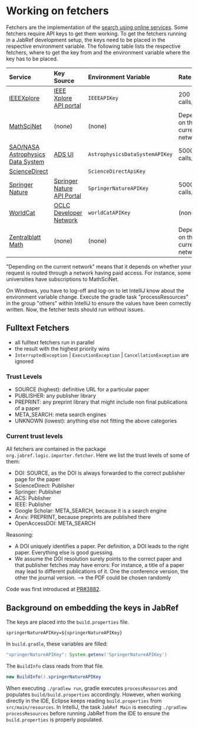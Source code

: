 # Working on fetchers

Fetchers are the implementation of the [search using online services](https://docs.jabref.org/collect/import-using-online-bibliographic-database). Some fetchers require API keys to get them working. To get the fetchers running in a JabRef development setup, the keys need to be placed in the respective environment variable. The following table lists the respective fetchers, where to get the key from and the environment variable where the key has to be placed.

| Service | Key Source | Environment Variable | Rate Limit |
| :--- | :--- | :--- | :--- |
| [IEEEXplore](https://docs.jabref.org/collect/import-using-online-bibliographic-database#ieeexplore) | [IEEE Xplore API portal](https://developer.ieee.org/) | `IEEEAPIKey` | 200 calls/day |
| [MathSciNet](http://www.ams.org/mathscinet) | \(none\) | \(none\) | Depending on the current network |
| [SAO/NASA Astrophysics Data System](https://docs.jabref.org/collect/import-using-online-bibliographic-database#sao-nasa-astrophysics-data-system) | [ADS UI](https://ui.adsabs.harvard.edu/user/settings/token) | `AstrophysicsDataSystemAPIKey` | 5000 calls/day |
| [ScienceDirect](https://www.sciencedirect.com/) |  | `ScienceDirectApiKey` |  |
| [Springer Nature](https://docs.jabref.org/collect/import-using-online-bibliographic-database#springer) | [Springer Nature API Portal](https://dev.springernature.com/) | `SpringerNatureAPIKey` | 5000 calls/day |
| [WorldCat](https://www.worldcat.org/) | [OCLC Developer Network](https://www.oclc.org/developer/develop/authentication/how-to-request-a-wskey.en.html) | `worldCatAPIKey` | \(none\) | 
| [Zentralblatt Math](https://www.zbmath.org/) | \(none\) | \(none\) | Depending on the current network |

"Depending on the current network" means that it depends on whether your request is routed through a network having paid access. For instance, some universities have subscriptions to MathSciNet.

On Windows, you have to log-off and log-on to let IntelliJ know about the environment variable change. Execute the gradle task "processResources" in the group "others" within IntelliJ to ensure the values have been correctly written. Now, the fetcher tests should run without issues.

## Fulltext Fetchers

* all fulltext fetchers run in parallel
* the result with the highest priority wins
* `InterruptedException` \| `ExecutionException` \| `CancellationException` are ignored

### Trust Levels

* SOURCE \(highest\): definitive URL for a particular paper
* PUBLISHER: any publisher library
* PREPRINT: any preprint library that might include non final publications of a paper
* META\_SEARCH: meta search engines
* UNKNOWN \(lowest\): anything else not fitting the above categories

### Current trust levels

All fetchers are contained in the package `org.jabref.logic.importer.fetcher`. Here we list the trust levels of some of them:

* DOI: SOURCE, as the DOI is always forwarded to the correct publisher page for the paper
* ScienceDirect: Publisher
* Springer: Publisher
* ACS: Publisher
* IEEE: Publisher
* Google Scholar: META\_SEARCH, because it is a search engine
* Arxiv: PREPRINT, because preprints are published there
* OpenAccessDOI: META\_SEARCH

Reasoning:

* A DOI uniquely identifies a paper. Per definition, a DOI leads to the right paper. Everything else is good guessing.
* We assume the DOI resolution surely points to the correct paper and that publisher fetches may have errors: For instance, a title of a paper may lead to different publications of it. One the conference version, the other the journal version. --&gt; the PDF could be chosen randomly

Code was first introduced at [PR\#3882](https://github.com/JabRef/jabref/pull/3882).

## Background on embedding the keys in JabRef

The keys are placed into the `build.properties` file.

```text
springerNatureAPIKey=${springerNatureAPIKey}
```

In `build.gradle`, these variables are filled:

```groovy
"springerNatureAPIKey": System.getenv('SpringerNatureAPIKey')
```

The `BuildInfo` class reads from that file.

```java
new BuildInfo().springerNatureAPIKey
```

When executing `./gradlew run`, gradle executes `processResources` and populates `build/build.properties` accordingly. However, when working directly in the IDE, Eclipse keeps reading `build.properties` from `src/main/resources`. In IntelliJ, the task `JabRef Main` is executing `./gradlew processResources` before running JabRef from the IDE to ensure the `build.properties` is properly populated.

